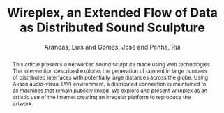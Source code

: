 ---
title: "Wireplex, an Extended Flow of Data as Distributed Sound Sculpture"
abstract: "This article presents a networked sound sculpture made using web technologies. The intervention described explores the generation of content in large numbers of distributed interfaces with potentially large distances across the globe. Using Akson audio-visual (AV) environment, a distributed connection is maintained to all machines that remain publicly linked. We explore and present Wireplex as an artistic use of the Internet creating an irregular platform to reproduce the artwork."
address: "Trondheim"
booktitle: "Proceedings of the International Web Audio Conference 2019"
editor: ""
month: "December"
publisher: "NTNU"
series: "WAC'19"
pages: ""
ID: "45"
author: "Arandas, Luis and Gomes, José and Penha, Rui"
webAuthor: "Luis Arandas, José Gomes, Rui Penha"
track: "Artwork"
year: "2019"
tags: year2019
media: ""
pdflink: "/_data/papers/pdf/2019/2019_45.pdf"
ISSN: ""
---